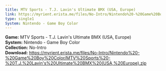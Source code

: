 ```yaml
---
title: MTV Sports - T.J. Lavin's Ultimate BMX (USA, Europe)
link: https://myrient.erista.me/files/No-Intro/Nintendo%20-%20Game%20Boy%20Color/MTV%20Sports%20-%20T.J.%20Lavin's%20Ultimate%20BMX%20(USA,%20Europe).zip
type: single1
System: Nintendo - Game Boy Color
---
```

<b>Game:</b> MTV Sports - T.J. Lavin's Ultimate BMX (USA, Europe)<br>
<b>System:</b> Nintendo - Game Boy Color<br>
<b>Collection:</b> No-Intro<br>
<b>Download:</b> https://myrient.erista.me/files/No-Intro/Nintendo%20-%20Game%20Boy%20Color/MTV%20Sports%20-%20T.J.%20Lavin's%20Ultimate%20BMX%20(USA,%20Europe).zip